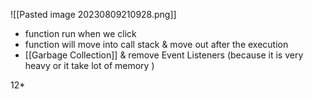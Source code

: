 ![[Pasted image 20230809210928.png]]
- function run  when we click 
- function will move into call stack & move out after the execution
- [[Garbage Collection]] & remove Event Listeners (because it is very heavy or it take lot of memory )







12*